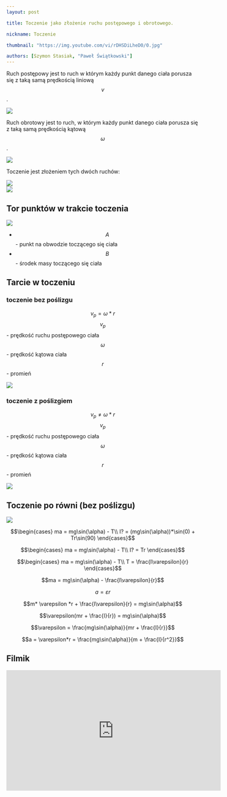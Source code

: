 ```yaml
---
layout: post

title: Toczenie jako złożenie ruchu postępowego i obrotowego.

nickname: Toczenie

thumbnail: "https://img.youtube.com/vi/rDHSDiLheD0/0.jpg"

authors: [Szymon Stasiak, "Paweł Świątkowski"]
---
```

Ruch postępowy jest to ruch w którym każdy punkt danego ciała porusza się z taką samą prędkością liniową $$v$$.

<div class="row"><div class="col s6"><img class="materialboxed responsive-img" data-src="//i.imgur.com/TvIbRDW.png" src="//i.imgur.com/TvIbRDWm.png"></div></div>

Ruch obrotowy jest to ruch, w którym każdy punkt danego ciała porusza się z taką samą prędkością kątową $$\omega$$.

<div class="row"><div class="col s6"><img class="materialboxed responsive-img" data-src="//i.imgur.com/Qeg7mmY.png" src="//i.imgur.com/Qeg7mmYm.png"></div></div>

Toczenie jest złożeniem tych dwóch ruchów:

<div class="row"><div class="col s6"><img class="materialboxed responsive-img" data-src="//i.imgur.com/bS8GoXD.png" src="//i.imgur.com/bS8GoXDm.png"></div><div class="col s6"><img class="materialboxed responsive-img" data-src="//i.imgur.com/pqvZfLk.png" src="//i.imgur.com/pqvZfLkm.png"></div></div>

## Tor punktów w trakcie toczenia

<div class="row"><div class="col s6"><img class="materialboxed responsive-img" data-src="//i.imgur.com/HynPr97.png" src="//i.imgur.com/HynPr97m.png"></div></div>

- $$A$$ - punkt na obwodzie toczącego się ciała
- $$B$$ - środek masy toczącego się ciała



## Tarcie w toczeniu

### toczenie bez poślizgu

$$v_p = \omega * r$$
$$v_p$$ - prędkość ruchu postępowego ciała
$$\omega$$ - prędkość kątowa ciała
$$r$$ - promień

<div class="row"><div class="col s6"><img class="materialboxed responsive-img" data-src="//i.imgur.com/pqvZfLk.png" src="//i.imgur.com/pqvZfLkm.png"></div></div>


### toczenie z poślizgiem

$$v_p \neq \omega * r$$
$$v_p$$ - prędkość ruchu postępowego ciała
$$\omega$$ - prędkość kątowa ciała
$$r$$ - promień

<div class="row"><div class="col s6"><img class="materialboxed responsive-img" data-src="//i.imgur.com/QrDKjOU.png" src="//i.imgur.com/QrDKjOUm.png"></div></div>

## Toczenie po równi (bez poślizgu)

<div class="row"><div class="col s6"><img class="materialboxed responsive-img" data-src="//i.imgur.com/AjlaDDS.png" src="//i.imgur.com/AjlaDDSm.png"></div></div>

$$\begin{cases}
ma = mg\sin(\alpha) - T\\
I? = (mg\sin(\alpha))*\sin(0) + Tr\sin(90)
\end{cases}$$

$$\begin{cases}
ma = mg\sin(\alpha) - T\\
I? = Tr
\end{cases}$$

$$\begin{cases}
ma = mg\sin(\alpha) - T\\
T = \frac{I\varepsilon}{r}
\end{cases}$$

$$ma = mg\sin(\alpha) - \frac{I\varepsilon}{r}$$

$$a = \varepsilon r$$

$$m* \varepsilon *r + \frac{I\varepsilon}{r} = mg\sin(\alpha)$$

$$\varepsilon(mr + \frac{I}{r}) = mg\sin(\alpha)$$

$$\varepsilon = \frac{mg\sin(\alpha)}{mr + \frac{I}{r}}$$

$$a = \varepsilon*r = \frac{mg\sin(\alpha)}{m + \frac{I}{r^2}}$$


## Filmik

<div class="video-container"><iframe width="560" height="315" src="https://www.youtube.com/embed/rDHSDiLheD0?rel=0" frameborder="0" allowfullscreen></iframe></div>
